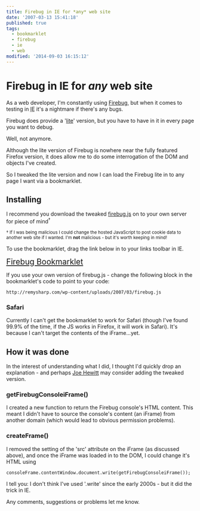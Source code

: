 ```yaml
---
title: Firebug in IE for *any* web site
date: '2007-03-13 15:41:18'
published: true
tags:
  - bookmarklet
  - firebug
  - ie
  - web
modified: '2014-09-03 16:15:12'
---
```

# Firebug in IE for *any* web site

As a web developer, I'm constantly using [Firebug](http://getfirebug.com), but when it comes to testing in <abbr title="Internet Explorer">IE</abbr> it's a nightmare if there's any bugs.

Firebug does provide a '[lite](http://getfirebug.com/lite.html)' version, but you have to have in it in every page you want to debug.

Well, not anymore.


<!--more-->

Although the lite version of Firebug is nowhere near the fully featured Firefox version, it does allow me to do some interrogation of the DOM and objects I've created.

So I tweaked the lite version and now I can load the Firebug lite in to any page I want via a bookmarklet.

## Installing

I recommend you download the tweaked [firebug.js](/images/firebug.js) on to your own server for piece of mind<sup>&dagger;</sup>

<small>&dagger; If I was being malicious I could change the hosted JavaScript to post cookie data to another web site if I wanted.  I'm **not** malicious - but it's worth keeping in mind!</small>

To use the bookmarklet, drag the link below in to your links toolbar in IE.

<a href="javascript:var h=document.getElementsByTagName('html');h[0].setAttribute('debug', 'true');if (!document.getElementById('_fb')) { var q=document.createElement('script');q.setAttribute('id', '_fb');q.setAttribute('src', '/images/firebug.js');document.getElementsByTagName('body')[0].appendChild(q);void(q);}else{void(window.console.open());}" style="font-size: 150%;">Firebug Bookmarklet</a>

If you use your own version of firebug.js - change the following block in the bookmarklet's code to point to your code:

`http://remysharp.com/wp-content/uploads/2007/03/firebug.js`

### Safari

Currently I can't get the bookmarklet to work for Safari (though I've found 99.9% of the time, if the JS works in Firefox, it will work in Safari).  It's because I can't target the contents of the iFrame...yet.

## How it was done

In the interest of understanding what I did, I thought I'd quickly drop an explanation - and perhaps [Joe Hewitt](http://joehewitt.com/about.php) may consider adding the tweaked version.

### getFirebugConsoleiFrame()

I created a new function to return the Firebug console's HTML content.  This meant I didn't have to source the console's content (an iFrame) from another domain (which would lead to obvious permission problems).

### createFrame()

I removed the setting of the 'src' attribute on the iFrame (as discussed above), and once the iFrame was loaded in to the DOM, I could change it's HTML using

`consoleFrame.contentWindow.document.write(getFirebugConsoleiFrame());`

I tell you: I don't think I've used '.write' since the early 2000s - but it did the trick in IE.

Any comments, suggestions or problems let me know.
